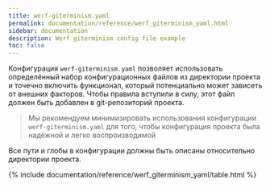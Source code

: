 ```yaml
---
title: werf-giterminism.yaml
permalink: documentation/reference/werf_giterminism_yaml.html
sidebar: documentation
description: Werf giterminism config file example
toc: false
---
```


Конфигурация `werf-giterminism.yaml` позволяет использовать определённый набор конфигурационных файлов из директории проекта и точечно включить функционал, который потенциально может зависеть от внешних факторов. Чтобы правила вступили в силу, этот файл должен быть добавлен в git-репозиторий проекта.

> Мы рекомендуем минимизировать использования конфигурации `werf-giterminism.yaml` для того, чтобы конфигурация проекта была надёжной и легко воспроизводимой

Все пути и глобы в конфигурации должны быть описаны относительно директории проекта.

{% include documentation/reference/werf_giterminism_yaml/table.html %}
